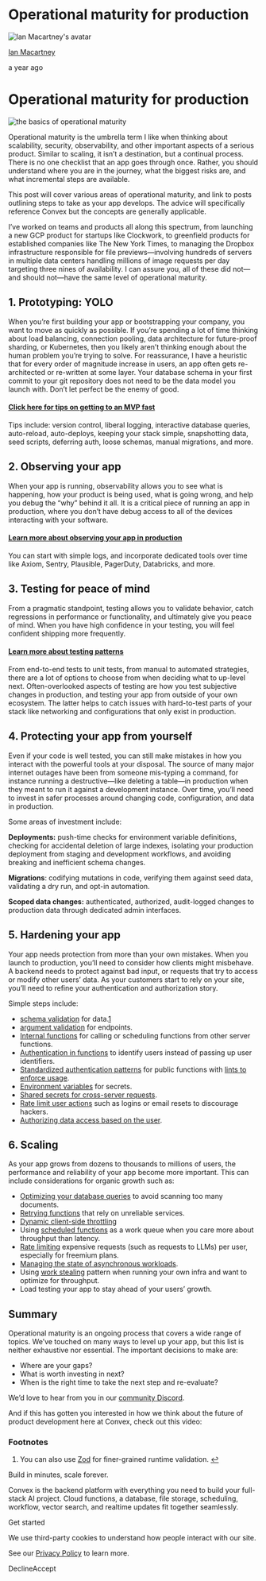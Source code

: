 # Operational maturity for production

![Ian Macartney's avatar](https://stack.convex.dev/_next/image?url=https%3A%2F%2Fcdn.sanity.io%2Fimages%2Fts10onj4%2Fproduction%2F077753b63476b77fb111ba06d1bb538517033a54-3500x3500.jpg&w=3840&q=75)

[Ian Macartney](https://stack.convex.dev/author/ian-macartney)

a year ago

# Operational maturity for production

![the basics of operational maturity](https://stack.convex.dev/_next/image?url=https%3A%2F%2Fcdn.sanity.io%2Fimages%2Fts10onj4%2Fproduction%2Fab35bfadd43eab048cc3ed1c1b16a665545fb627-1452x956.png&w=3840&q=75)

Operational maturity is the umbrella term I like when thinking about scalability, security, observability, and other important aspects of a serious product. Similar to scaling, it isn’t a destination, but a continual process. There is no one checklist that an app goes through once. Rather, you should understand where you are in the journey, what the biggest risks are, and what incremental steps are available.

This post will cover various areas of operational maturity, and link to posts outlining steps to take as your app develops. The advice will specifically reference Convex but the concepts are generally applicable.

I’ve worked on teams and products all along this spectrum, from launching a new GCP product for startups like Clockwork, to greenfield products for established companies like The New York Times, to managing the Dropbox infrastructure responsible for file previews—involving hundreds of servers in multiple data centers handling millions of image requests per day targeting three nines of availability. I can assure you, all of these did not—and should not—have the same level of operational maturity.

## 1\. Prototyping: YOLO

When you’re first building your app or bootstrapping your company, you want to move as quickly as possible. If you’re spending a lot of time thinking about load balancing, connection pooling, data architecture for future-proof sharding, or Kubernetes, then you likely aren’t thinking enough about the human problem you’re trying to solve. For reassurance, I have a heuristic that for every order of magnitude increase in users, an app often gets re-architected or re-written at some layer. Your database schema in your first commit to your git repository does not need to be the data model you launch with. Don’t let perfect be the enemy of good.

#### [Click here for tips on getting to an MVP fast](https://stack.convex.dev/yolo-fast-mvp)

Tips include: version control, liberal logging, interactive database queries, auto-reload, auto-deploys, keeping your stack simple, snapshotting data, seed scripts, deferring auth, loose schemas, manual migrations, and more.

## 2\. Observing your app

When your app is running, observability allows you to see what is happening, how your product is being used, what is going wrong, and help you debug the “why” behind it all. It is a critical piece of running an app in production, where you don’t have debug access to all of the devices interacting with your software.

#### [Learn more about observing your app in production](https://stack.convex.dev/observability-in-production)

You can start with simple logs, and incorporate dedicated tools over time like Axiom, Sentry, Plausible, PagerDuty, Databricks, and more.

## 3\. Testing for peace of mind

From a pragmatic standpoint, testing allows you to validate behavior, catch regressions in performance or functionality, and ultimately give you peace of mind. When you have high confidence in your testing, you will feel confident shipping more frequently.

#### [Learn more about testing patterns](https://stack.convex.dev/testing-patterns)

From end-to-end tests to unit tests, from manual to automated strategies, there are a lot of options to choose from when deciding what to up-level next. Often-overlooked aspects of testing are how you test subjective changes in production, and testing your app from outside of your own ecosystem. The latter helps to catch issues with hard-to-test parts of your stack like networking and configurations that only exist in production.

## 4\. Protecting your app from yourself

Even if your code is well tested, you can still make mistakes in how you interact with the powerful tools at your disposal. The source of many major internet outages have been from someone mis-typing a command, for instance running a destructive—like deleting a table—in production when they meant to run it against a development instance. Over time, you’ll need to invest in safer processes around changing code, configuration, and data in production.

Some areas of investment include:

**Deployments:** push-time checks for environment variable definitions, checking for accidental deletion of large indexes, isolating your production deployment from staging and development workflows, and avoiding breaking and inefficient schema changes.

**Migrations**: codifying mutations in code, verifying them against seed data, validating a dry run, and opt-in automation.

**Scoped data changes:** authenticated, authorized, audit-logged changes to production data through dedicated admin interfaces.

## 5\. Hardening your app

Your app needs protection from more than your own mistakes. When you launch to production, you’ll need to consider how clients might misbehave. A backend needs to protect against bad input, or requests that try to access or modify other users’ data. As your customers start to rely on your site, you’ll need to refine your authentication and authorization story.

Simple steps include:

- [schema validation](https://docs.convex.dev/database/schemas) for data.[1](https://stack.convex.dev/operational-maturity-for-production#user-content-fn-2)
- [argument validation](https://docs.convex.dev/functions/args-validation) for endpoints.
- [Internal functions](https://docs.convex.dev/functions/internal-functions) for calling or scheduling functions from other server functions.
- [Authentication in functions](https://docs.convex.dev/auth/functions-auth) to identify users instead of passing up user identifiers.
- [Standardized authentication patterns](https://stack.convex.dev/custom-functions) for public functions with [lints to enforce usage](https://stack.convex.dev/eslint-setup).
- [Environment variables](https://docs.convex.dev/production/environment-variables) for secrets.
- [Shared secrets for cross-server requests](https://stack.convex.dev/custom-functions#consuming-a-function-argument-for-basic-api-key-auth).
- [Rate limit user actions](https://stack.convex.dev/rate-limiting) such as logins or email resets to discourage hackers.
- [Authorizing data access based on the user](https://stack.convex.dev/row-level-security).

## 6\. Scaling

As your app grows from dozens to thousands to millions of users, the performance and reliability of your app become more important. This can include considerations for organic growth such as:

- [Optimizing your database queries](https://stack.convex.dev/queries-that-scale) to avoid scanning too many documents.
- [Retrying functions](https://stack.convex.dev/retry-actions) that rely on unreliable services.
- [Dynamic client-side throttling](https://stack.convex.dev/throttling-requests-by-single-flighting)
- Using [scheduled functions](https://docs.convex.dev/scheduling/scheduled-functions) as a work queue when you care more about throughput than latency.
- [Rate limiting](https://stack.convex.dev/rate-limiting) expensive requests (such as requests to LLMs) per user, especially for freemium plans.
- [Managing the state of asynchronous workloads](https://stack.convex.dev/background-job-management).
- Using [work stealing](https://stack.convex.dev/work-stealing) pattern when running your own infra and want to optimize for throughput.
- Load testing your app to stay ahead of your users’ growth.

## Summary

Operational maturity is an ongoing process that covers a wide range of topics. We’ve touched on many ways to level up your app, but this list is neither exhaustive nor essential. The important decisions to make are:

- Where are your gaps?
- What is worth investing in next?
- When is the right time to take the next step and re-evaluate?

We’d love to hear from you in our [community Discord](https://convex.dev/community).

And if this has gotten you interested in how we think about the future of product development here at Convex, check out this video:

### Footnotes

1. You can also use [Zod](https://stack.convex.dev/typescript-zod-function-validation) for finer-grained runtime validation. [↩](https://stack.convex.dev/operational-maturity-for-production#user-content-fnref-2)


Build in minutes, scale forever.

Convex is the backend platform with everything you need to build your full-stack AI project. Cloud functions, a database, file storage, scheduling, workflow, vector search, and realtime updates fit together seamlessly.

Get started

We use third-party cookies to understand how people interact with our site.

See our [Privacy Policy](https://www.convex.dev/legal/privacy/) to learn more.

DeclineAccept